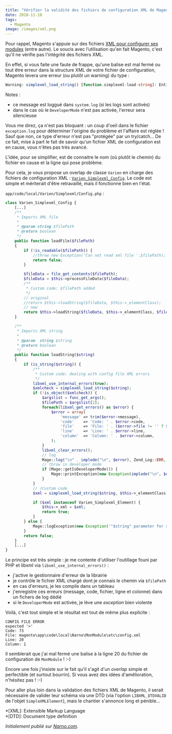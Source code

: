 ```yaml
---
title: "Vérifier la validité des fichiers de configuration XML de Magento"
date: 2010-11-10
tags:
  - Magento
image: /images/xml.png
---
```


Pour rappel, Magento s'appuie sur des fichiers [XML pour configurer ses modules](http://www.magentocommerce.com/wiki/5_-_modules_and_development/reference/module_config.xml) (entre autre). Le soucis avec l’utilisation qu'en fait Magento, c'est qu'il ne vérifie pas l'intégrité des fichiers XML.

En effet, si vous faite une faute de frappe, qu'une balise est mal fermé ou tout être erreur dans la structure XML de votre fichier de configuration, Magento levera une erreur (ou plutôt un warning) du type :

```php
Warning: simplexml_load_string() [function.simplexml-load-string]: Entity: line 19: parser error : expected '>' in magento\lib\Varien\Simplexml\Config.php on line 510
```
<!-- excerpt -->
Notes :
* ce message est loggué dans `system.log` (si les logs sont activés)
* dans le cas où le `DeveloperMode` n'est pas activée, l'erreur sera silencieuse

Vous me direz, ça n'est pas bloquant : un coup d'oeil dans le fichier `exception.log` pour déterminer l'origine du problème et l'affaire est réglée ! Sauf que non, ce type d'erreur n'est pas "protégée" par un try/catch...
De ce fait, mise à part le fait de savoir qu'un fichier XML de configuration est en cause, vous n'êtes pas très avancé.

L'idée, pour se simplifier, est de connaitre le nom (où plutôt le chemin) du fichier en cause et la ligne qui pose problème.

Pour cela, je vous propose un overlap de classe `Varien` en charge des fichiers de configuration XML : [`Varien_Simplexml_Config`](http://docs.magentocommerce.com/Varien/Varien_Simplexml/Varien_Simplexml_Config.html). Le code est simple et mériterait d'être retravaillé, mais il fonctionne bien en l'état.

`app/code/local/Varien/Simplexml/Config.php` :

```php
class Varien_Simplexml_Config {
    [...]
    /**
     * Imports XML file
     *
     * @param string $filePath
     * @return boolean
     */
    public function loadFile($filePath)
    {
        if (!is_readable($filePath)) {
            //throw new Exception('Can not read xml file '.$filePath);
            return false;
        }

        $fileData = file_get_contents($filePath);
        $fileData = $this->processFileData($fileData);
        /**
         * Custom code: $filePath added
         */
        // original
        //return $this->loadString($fileData, $this->_elementClass);
        // new
        return $this->loadString($fileData, $this->_elementClass, $filePath);
    }

    /**
     * Imports XML string
     *
     * @param  string $string
     * @return boolean
     */
    public function loadString($string)
    {
        if (is_string($string)) {
            /**
             * Custom code: dealing with config file XML errors
             */
            libxml_use_internal_errors(true);
            $xmlcheck = simplexml_load_string($string);
            if (!is_object($xmlcheck)) {
                $argslist = func_get_args();
                $filePath = $argslist[2];
                foreach(libxml_get_errors() as $error) {
                    $error = array(
                        'message' => trim($error->message),
                        'code'    => 'Code: ' . $error->code,
                        'file'    => 'File: ' . ($error->file != '' ? $error->file : $filePath),
                        'line'    => 'Line: ' . $error->line,
                        'column'  => 'Column: ' . $error->column,
                    );
                }
                libxml_clear_errors();
                // log
                Mage::log("\n" . implode("\n", $error), Zend_Log::ERR, 'exception_config.log');
                // throw in developer mode
                if (Mage::getIsDeveloperMode()) {
                    Mage::printException(new Exception(implode("\n", $error)), 'CONFIG FILE ERROR');
                }
            }
            // /Custom code
            $xml = simplexml_load_string($string, $this->_elementClass);

            if ($xml instanceof Varien_Simplexml_Element) {
                $this->_xml = $xml;
                return true;
            }
        } else {
            Mage::logException(new Exception('"$string" parameter for simplexml_load_string is not a string'));
        }
        return false;
    }
    [...]
}
```

Le principe est très simple : je me contente d'utiliser l'outillage founi par PHP et libxml via `libxml_use_internal_errors()` :

* j'active le gestionnaire d'erreur de la librairie
* je contrôle le fichier XML chargé dont je connais le chemin via `$filePath`
* en cas d'erreurs, je les compile dans un tableau
* j'enregistre ces erreurs (message, code, fichier, ligne et colonne) dans un fichers de log dédié
* si le `DeveloperMode` est activée, je lève une _exception_ bien violente

Voilà, c'est tout simple et le résultat est tout de même plus explicite :

```
CONFIG FILE ERROR
expected '>'
Code: 73
File: magento\app\code\local\Narno\MonModule\etc\config.xml
Line: 20
Column: 1
```

Il semblerait que j'ai mal fermé une balise à la ligne 20 du fichier de configuration de `MonModule` ! :-)

Encore une fois j'insiste sur le fait qu'il s'agit d'un _overlap_ simple et perfectible (et surtout bourrin). Si vous avez des idées d'amélioration, n'hésitez pas ! :-)

Pour aller plus loin dans la validation des fichiers XML de Magento, il serait nécessaire de valider leur schéma via une DTD (via l'option `LIBXML_DTDVALID` de l'objet `SimpleXMLElement`), mais le chantier s'annonce long et pénible...

*[XML]: Extensible Markup Language  
*[DTD]: Document type definition

_Initialement publié sur [Narno.com](http://narno.com/blog/verifier-la-validite-des-fichiers-de-configuration-xml-de-magento)._
